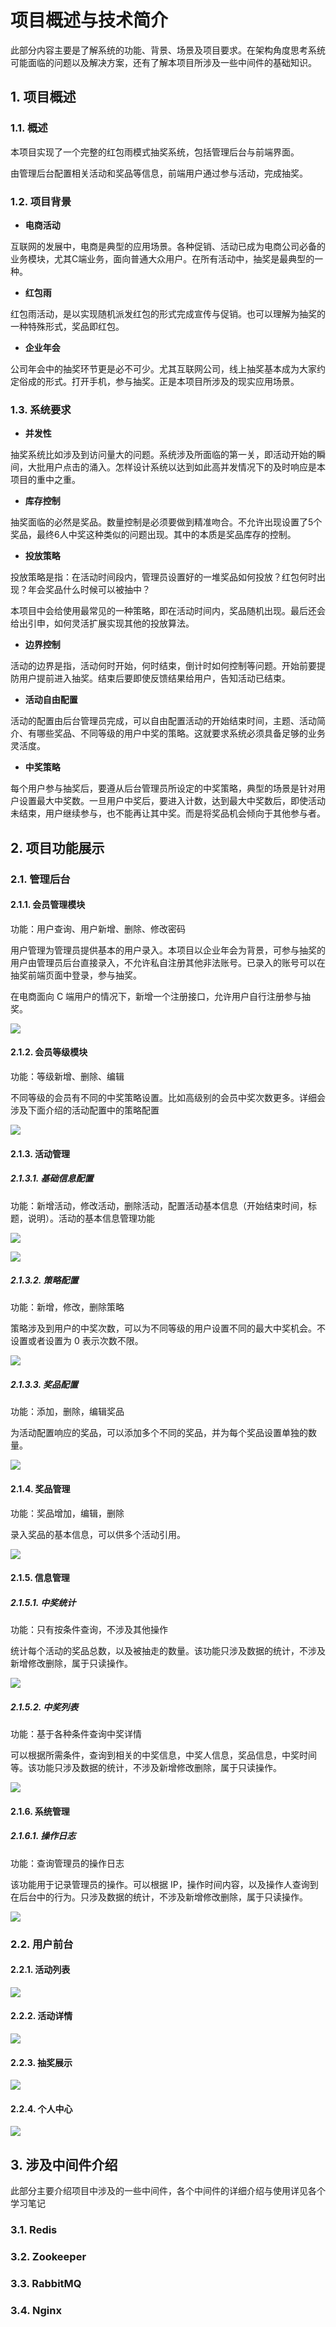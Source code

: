 # 项目概述与技术简介

此部分内容主要是了解系统的功能、背景、场景及项目要求。在架构角度思考系统可能面临的问题以及解决方案，还有了解本项目所涉及一些中间件的基础知识。

## 1. 项目概述

### 1.1. 概述

本项目实现了一个完整的红包雨模式抽奖系统，包括管理后台与前端界面。

由管理后台配置相关活动和奖品等信息，前端用户通过参与活动，完成抽奖。

### 1.2. 项目背景

- **电商活动**

互联网的发展中，电商是典型的应用场景。各种促销、活动已成为电商公司必备的业务模块，尤其C端业务，面向普通大众用户。在所有活动中，抽奖是最典型的一种。

- **红包雨**

红包雨活动，是以实现随机派发红包的形式完成宣传与促销。也可以理解为抽奖的一种特殊形式，奖品即红包。

- **企业年会**

公司年会中的抽奖环节更是必不可少。尤其互联网公司，线上抽奖基本成为大家约定俗成的形式。打开手机，参与抽奖。正是本项目所涉及的现实应用场景。

### 1.3. 系统要求

- **并发性**

抽奖系统比如涉及到访问量大的问题。系统涉及所面临的第一关，即活动开始的瞬间，大批用户点击的涌入。怎样设计系统以达到如此高并发情况下的及时响应是本项目的重中之重。

- **库存控制**

抽奖面临的必然是奖品。数量控制是必须要做到精准吻合。不允许出现设置了5个奖品，最终6人中奖这种类似的问题出现。其中的本质是奖品库存的控制。

- **投放策略**

投放策略是指：在活动时间段内，管理员设置好的一堆奖品如何投放？红包何时出现？年会奖品什么时候可以被抽中？

本项目中会给使用最常见的一种策略，即在活动时间内，奖品随机出现。最后还会给出引申，如何灵活扩展实现其他的投放算法。

- **边界控制**

活动的边界是指，活动何时开始，何时结束，倒计时如何控制等问题。开始前要提防用户提前进入抽奖。结束后要即使反馈结果给用户，告知活动已结束。

- **活动自由配置**

活动的配置由后台管理员完成，可以自由配置活动的开始结束时间，主题、活动简介、有哪些奖品、不同等级的用户中奖的策略。这就要求系统必须具备足够的业务灵活度。

- **中奖策略**

每个用户参与抽奖后，要遵从后台管理员所设定的中奖策略，典型的场景是针对用户设置最大中奖数。一旦用户中奖后，要进入计数，达到最大中奖数后，即使活动未结束，用户继续参与，也不能再让其中奖。而是将奖品机会倾向于其他参与者。

## 2. 项目功能展示

### 2.1. 管理后台

#### 2.1.1. 会员管理模块

功能：用户查询、用户新增、删除、修改密码

用户管理为管理员提供基本的用户录入。本项目以企业年会为背景，可参与抽奖的用户由管理员后台直接录入，不允许私自注册其他非法账号。已录入的账号可以在抽奖前端页面中登录，参与抽奖。

在电商面向 C 端用户的情况下，新增一个注册接口，允许用户自行注册参与抽奖。

![](images/330142614226539.png)

#### 2.1.2. 会员等级模块

功能：等级新增、删除、编辑

不同等级的会员有不同的中奖策略设置。比如高级别的会员中奖次数更多。详细会涉及下面介绍的活动配置中的策略配置

![](images/233512714246705.png)

#### 2.1.3. 活动管理

##### 2.1.3.1. 基础信息配置

功能：新增活动，修改活动，删除活动，配置活动基本信息（开始结束时间，标题，说明）。活动的基本信息管理功能

![](images/22472914239374.png)

![](images/91772914235929.png)

##### 2.1.3.2. 策略配置

功能：新增，修改，删除策略

策略涉及到用户的中奖次数，可以为不同等级的用户设置不同的最大中奖机会。不设置或者设置为 0 表示次数不限。

![](images/324472914231683.png)

##### 2.1.3.3. 奖品配置

功能：添加，删除，编辑奖品

为活动配置响应的奖品，可以添加多个不同的奖品，并为每个奖品设置单独的数量。

![](images/500122914249563.png)

#### 2.1.4. 奖品管理

功能：奖品增加，编辑，删除

录入奖品的基本信息，可以供多个活动引用。

![](images/132313014247167.png)

#### 2.1.5. 信息管理

##### 2.1.5.1. 中奖统计

功能：只有按条件查询，不涉及其他操作

统计每个活动的奖品总数，以及被抽走的数量。该功能只涉及数据的统计，不涉及新增修改删除，属于只读操作。

![](images/492043014244669.png)

##### 2.1.5.2. 中奖列表

功能：基于各种条件查询中奖详情

可以根据所需条件，查询到相关的中奖信息，中奖人信息，奖品信息，中奖时间等。该功能只涉及数据的统计，不涉及新增修改删除，属于只读操作。

![](images/76393114225910.png)

#### 2.1.6. 系统管理

##### 2.1.6.1. 操作日志

功能：查询管理员的操作日志

该功能用于记录管理员的操作。可以根据 IP，操作时间内容，以及操作人查询到在后台中的行为。只涉及数据的统计，不涉及新增修改删除，属于只读操作。

![](images/551213114248350.png)

### 2.2. 用户前台

#### 2.2.1. 活动列表

![](images/383483214243486.png)

#### 2.2.2. 活动详情

![](images/517513214237032.png)

#### 2.2.3. 抽奖展示

![](images/149983314230166.png)

#### 2.2.4. 个人中心

![](images/515113614223200.png)

## 3. 涉及中间件介绍

此部分主要介绍项目中涉及的一些中间件，各个中间件的详细介绍与使用详见各个学习笔记

### 3.1. Redis

### 3.2. Zookeeper

### 3.3. RabbitMQ

### 3.4. Nginx
